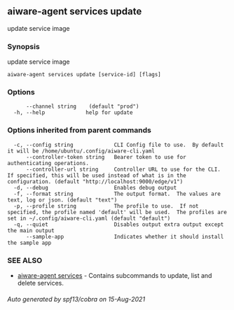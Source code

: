 ## aiware-agent services update

update service image

### Synopsis

update service image

```
aiware-agent services update [service-id] [flags]
```

### Options

```
      --channel string    (default "prod")
  -h, --help             help for update
```

### Options inherited from parent commands

```
  -c, --config string             CLI Config file to use.  By default it will be /home/ubuntu/.config/aiware-cli.yaml
      --controller-token string   Bearer token to use for authenticating operations.
      --controller-url string     Controller URL to use for the CLI.  If specified, this will be used instead of what is in the configuration. (default "http://localhost:9000/edge/v1")
  -d, --debug                     Enables debug output
  -f, --format string             The output format.  The values are text, log or json. (default "text")
  -p, --profile string            The profile to use.  If not specified, the profile named 'default' will be used.  The profiles are set in ~/.config/aiware-cli.yaml (default "default")
  -q, --quiet                     Disables output extra output except the main output
      --sample-app                Indicates whether it should install the sample app
```

### SEE ALSO

* [aiware-agent services](/cli/aiware-agent_services.md)	 - Contains subcommands to update, list and delete services.

###### Auto generated by spf13/cobra on 15-Aug-2021
